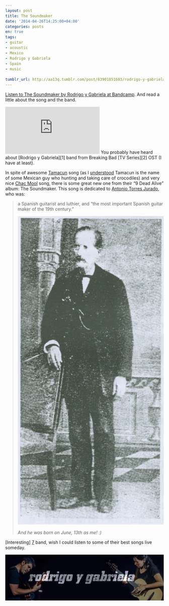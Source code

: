 ```yaml
---
layout: post
title: The Soundmaker
date: '2014-04-26T14:25:00+04:00'
categories: posts
en: true
tags:
- guitar
- acoustic
- Mexico
- Rodrigo y Gabriela
- Spain
- music

tumblr_url: http://aa13q.tumblr.com/post/83901851603/rodrigo-y-gabriela-the-soundmaker
---
```


[Listen to The Soundmaker by Rodrigo y Gabriela at Bandcamp][0].
And read a little about the song and the band.

<iframe class="bandcamp_audio_player" src="http://bandcamp.com/EmbeddedPlayer/bgcol=2E3436/linkcol=0687f5/notracklist=true/transparent=true/track=2239394840/" allowtransparency="true" frameborder="0"></iframe>
<!--more-->
You probably have heard about [Rodrigo y Gabriela][1] band from Breaking Bad [TV Series][2] OST (I have at least).

In spite of awesome [Tamacun][3] song (as I [understood][4] Tamacun is the name of some Mexican guy who hunting and taking care of crocodiles) and very nice [Chac Mool][5] song, there is some great new one from their “9 Dead Alive” album: The Soundmaker.
This song is dedicated to [Antonio Torres Jurado][6], who was:

> a Spanish guitarist and luthier, and “the most important Spanish guitar maker of the 19th century.”
>
> ![Antonio Torres Jurado](/assets/img/posts/tumblr_files/tumblr_n4myar3tRN1qg3f9lo1_1280.jpg "Antonio Torres Jurado")
>
> *And he was born on June, 13th as me! :)*

[Interesting] [7] band, wish I could listen to some of their best songs live someday.

![Rodrigo y Gabriela](/assets/img/posts/tumblr_files/tumblr_n4mynvpZ8q1qg3f9lo1_r1_500h.jpg)

[0]: http://rodrigoygabriela.bandcamp.com/track/the-soundmaker
[1]: http://www.rodgab.com/ "Rodrigo y Gabriela official site"
[2]: http://www.themoviedb.org/tv/1396-breaking-bad "Breaking Bad TV series at The Movie Database"
[3]: http://rodrigoygabriela.bandcamp.com/track/tamacun-2 "Tamacun song at bandcamp"
[4]: http://www.youtube.com/watch?v=VXHRjDutdFM "from this youtube video comments"
[5]: http://rodrigoygabriela.bandcamp.com/track/chac-mool "Chac Mool song at bandcamp"
[6]: http://en.wikipedia.org/wiki/Antonio_Torres_Jurado "Antonio Torres Jurado article at Wikipedia"
[7]: http://www.reddit.com/r/Music/comments/249zx5/we_are_rodrigo_sanchez_and_gabriela_quintero_a/ "Rodrigo Sanchez and Gabriela Quintero interview at reddit"
